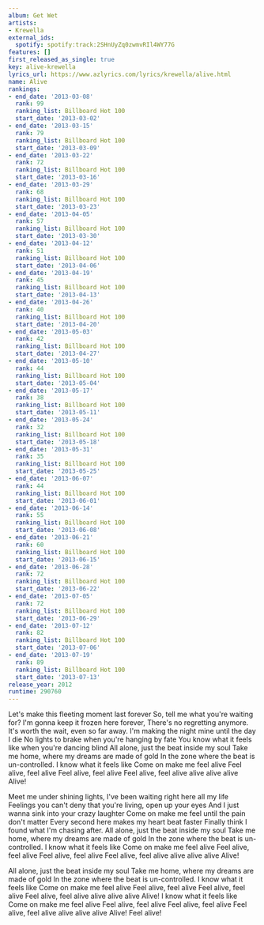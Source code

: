 ```yaml
---
album: Get Wet
artists:
- Krewella
external_ids:
  spotify: spotify:track:2SHnUyZq0zwmvRIl4WY77G
features: []
first_released_as_single: true
key: alive-krewella
lyrics_url: https://www.azlyrics.com/lyrics/krewella/alive.html
name: Alive
rankings:
- end_date: '2013-03-08'
  rank: 99
  ranking_list: Billboard Hot 100
  start_date: '2013-03-02'
- end_date: '2013-03-15'
  rank: 79
  ranking_list: Billboard Hot 100
  start_date: '2013-03-09'
- end_date: '2013-03-22'
  rank: 72
  ranking_list: Billboard Hot 100
  start_date: '2013-03-16'
- end_date: '2013-03-29'
  rank: 68
  ranking_list: Billboard Hot 100
  start_date: '2013-03-23'
- end_date: '2013-04-05'
  rank: 57
  ranking_list: Billboard Hot 100
  start_date: '2013-03-30'
- end_date: '2013-04-12'
  rank: 51
  ranking_list: Billboard Hot 100
  start_date: '2013-04-06'
- end_date: '2013-04-19'
  rank: 45
  ranking_list: Billboard Hot 100
  start_date: '2013-04-13'
- end_date: '2013-04-26'
  rank: 40
  ranking_list: Billboard Hot 100
  start_date: '2013-04-20'
- end_date: '2013-05-03'
  rank: 42
  ranking_list: Billboard Hot 100
  start_date: '2013-04-27'
- end_date: '2013-05-10'
  rank: 44
  ranking_list: Billboard Hot 100
  start_date: '2013-05-04'
- end_date: '2013-05-17'
  rank: 38
  ranking_list: Billboard Hot 100
  start_date: '2013-05-11'
- end_date: '2013-05-24'
  rank: 32
  ranking_list: Billboard Hot 100
  start_date: '2013-05-18'
- end_date: '2013-05-31'
  rank: 35
  ranking_list: Billboard Hot 100
  start_date: '2013-05-25'
- end_date: '2013-06-07'
  rank: 44
  ranking_list: Billboard Hot 100
  start_date: '2013-06-01'
- end_date: '2013-06-14'
  rank: 55
  ranking_list: Billboard Hot 100
  start_date: '2013-06-08'
- end_date: '2013-06-21'
  rank: 60
  ranking_list: Billboard Hot 100
  start_date: '2013-06-15'
- end_date: '2013-06-28'
  rank: 72
  ranking_list: Billboard Hot 100
  start_date: '2013-06-22'
- end_date: '2013-07-05'
  rank: 72
  ranking_list: Billboard Hot 100
  start_date: '2013-06-29'
- end_date: '2013-07-12'
  rank: 82
  ranking_list: Billboard Hot 100
  start_date: '2013-07-06'
- end_date: '2013-07-19'
  rank: 89
  ranking_list: Billboard Hot 100
  start_date: '2013-07-13'
release_year: 2012
runtime: 290760
---
```

Let's make this fleeting moment last forever
So, tell me what you're waiting for?
I'm gonna keep it frozen here forever,
There's no regretting anymore.
It's worth the wait, even so far away.
I'm making the night mine until the day I die
No lights to brake when you're hanging by fate
You know what it feels like when you're dancing blind
All alone, just the beat inside my soul
Take me home, where my dreams are made of gold
In the zone where the beat is un-controlled.
I know what it feels like
Come on make me feel alive
Feel alive, feel alive
Feel alive, feel alive
Feel alive, feel alive alive alive alive
Alive!

Meet me under shining lights,
I've been waiting right here all my life
Feelings you can't deny that you're living, open up your eyes
And I just wanna sink into your crazy laughter
Come on make me feel until the pain don't matter
Every second here makes my heart beat faster
Finally think I found what I'm chasing after.
All alone, just the beat inside my soul
Take me home, where my dreams are made of gold
In the zone where the beat is un-controlled.
I know what it feels like
Come on make me feel alive
Feel alive, feel alive
Feel alive, feel alive
Feel alive, feel alive alive alive alive
Alive!

All alone, just the beat inside my soul
Take me home, where my dreams are made of gold
In the zone where the beat is un-controlled.
I know what it feels like
Come on make me feel alive
Feel alive, feel alive
Feel alive, feel alive
Feel alive, feel alive alive alive alive
Alive!
I know what it feels like
Come on make me feel alive
Feel alive, feel alive
Feel alive, feel alive
Feel alive, feel alive alive alive alive
Alive! Feel alive!
